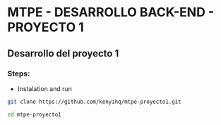 # MTPE - DESARROLLO BACK-END - PROYECTO 1
## Desarrollo del proyecto 1

### Steps:
- Instalation and run
```sh
git clone https://github.com/kenyihq/mtpe-proyecto1.git
```

```sh
cd mtpe-proyecto1
```


